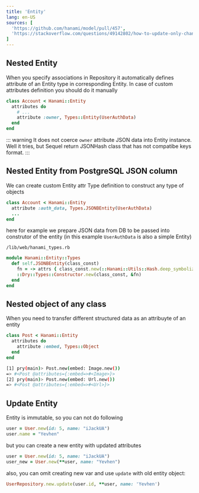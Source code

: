 ```yaml
---
title: 'Entity'
lang: en-US
sources: [
  'https://github.com/hanami/model/pull/457',
  'https://stackoverflow.com/questions/49142802/how-to-update-only-changed-attributes-in-hanami-model/50157021#50157021'
]
---
```


## Nested Entity

When you specify associations in Repository it automatically defines attribute of an Entity type in corresponding Entity. In case of custom attributes definition you should do it manually

```ruby {4}
class Account < Hanami::Entity
  attributes do
    # ...
    attribute :owner, Types::Entity(UserAuthData)
  end
end
```

::: warning
It does not coerce `owner` attribute JSON data into Entity instance.
Well it tries, but Sequel return JSONHash class that has not compatibe keys format.
:::

## Nested Entity from PostgreSQL JSON column

We can create custom Entity attr Type definition to construct any type of objects

```ruby {2}
class Account < Hanami::Entity
  attribute :auth_data, Types.JSONBEntity(UserAuthData)
  ...
end
```

here for example we prepare JSON data from DB to be passed into construtor of the entity
(in this example `UserAuthData` is also a simple Entity)

`/lib/web/hanami_types.rb`
```ruby {4}
module Hanami::Entity::Types
  def self.JSONBEntity(class_const)
    fn = -> attrs { class_const.new(::Hanami::Utils::Hash.deep_symbolize(attrs)) }
    ::Dry::Types::Constructor.new(class_const, &fn)
  end
end
```

## Nested object of any class

When you need to transfer different structured data as an attribuyte of an entity

```ruby {3}
class Post < Hanami::Entity
  attributes do
    attribute :embed, Types::Object
  end
end
```

```bash
[1] pry(main)> Post.new(embed: Image.new())
=> #<Post @attributes={:embed=>#<Image>}>
[2] pry(main)> Post.new(embed: Url.new())
=> #<Post @attributes={:embed=>#<Url>}>
```

## Update Entity

Entity is immutable, so you can not do following

```ruby
user = User.new(id: 5, name: "iJackUA")
user.name = "Yevhen"
```

but you can create a new entity with updated attributes

```ruby
user = User.new(id: 5, name: "iJackUA")
user_new = User.new(**user, name: "Yevhen")
```

also, you can omit creating new var and use `update` with old entity object:

```ruby
UserRepository.new.update(user.id, **user, name: 'Yevhen')
```
